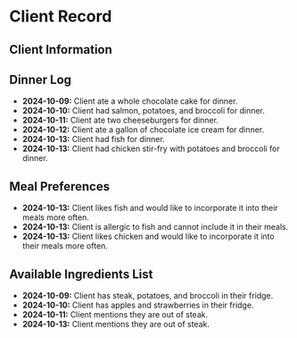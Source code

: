 # Client Record

## Client Information

## Dinner Log
- **2024-10-09:** Client ate a whole chocolate cake for dinner.
- **2024-10-10:** Client had salmon, potatoes, and broccoli for dinner.
- **2024-10-11:** Client ate two cheeseburgers for dinner.
- **2024-10-12:** Client ate a gallon of chocolate ice cream for dinner.
- **2024-10-13:** Client had fish for dinner.
- **2024-10-13:** Client had chicken stir-fry with potatoes and broccoli for dinner.

## Meal Preferences
- **2024-10-13:** Client likes fish and would like to incorporate it into their meals more often.
- **2024-10-13:** Client is allergic to fish and cannot include it in their meals.
- **2024-10-13:** Client likes chicken and would like to incorporate it into their meals more often.

## Available Ingredients List
- **2024-10-09:** Client has steak, potatoes, and broccoli in their fridge.
- **2024-10-10:** Client has apples and strawberries in their fridge.
- **2024-10-11:** Client mentions they are out of steak.
- **2024-10-13:** Client mentions they are out of steak.
